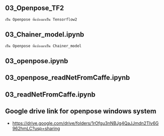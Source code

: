 ##	03_Openpose_TF2
	เป็น Openpose ที่แปลงมาเป็น Tensorflow2
##	03_Chainer_model.ipynb
	เป็น Openpose ที่แปลงมาเป็น Chainer_model
##	03_openpose.ipynb
##	03_openpose_readNetFromCaffe.ipynb
##	03_readNetFromCaffe.ipynb




##	Google drive link for openpose windows system
*	https://drive.google.com/drive/folders/1rOfgu3nNBJg4QaJJmdn2TIv6G962hmLC?usp=sharing